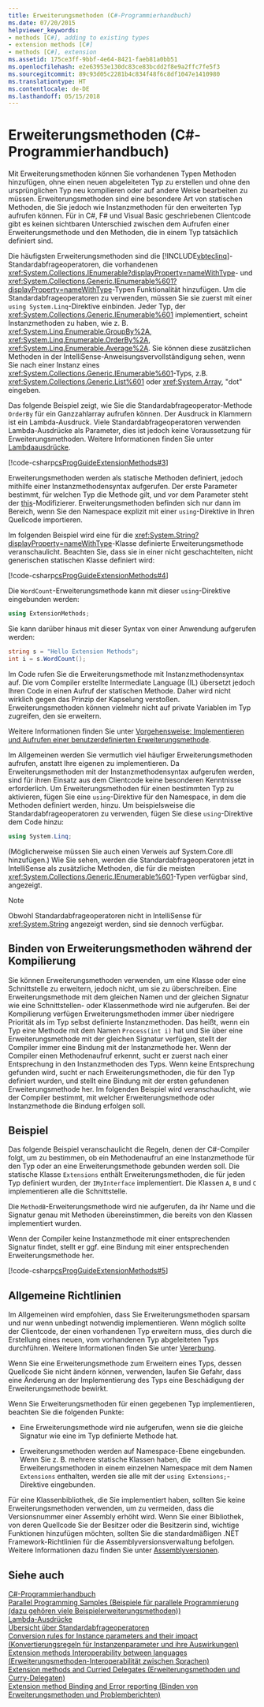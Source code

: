 ```yaml
---
title: Erweiterungsmethoden (C#-Programmierhandbuch)
ms.date: 07/20/2015
helpviewer_keywords:
- methods [C#], adding to existing types
- extension methods [C#]
- methods [C#], extension
ms.assetid: 175ce3ff-9bbf-4e64-8421-faeb81a0bb51
ms.openlocfilehash: e2e63953e130dc83ce83bcdd2f8e9a2ffc7fe5f3
ms.sourcegitcommit: 89c93d05c2281b4c834f48f6c8df1047e1410980
ms.translationtype: HT
ms.contentlocale: de-DE
ms.lasthandoff: 05/15/2018
---
```

# <a name="extension-methods-c-programming-guide"></a>Erweiterungsmethoden (C#-Programmierhandbuch)
Mit Erweiterungsmethoden können Sie vorhandenen Typen Methoden hinzufügen, ohne einen neuen abgeleiteten Typ zu erstellen und ohne den ursprünglichen Typ neu kompilieren oder auf andere Weise bearbeiten zu müssen. Erweiterungsmethoden sind eine besondere Art von statischen Methoden, die Sie jedoch wie Instanzmethoden für den erweiterten Typ aufrufen können. Für in C#, F# und Visual Basic geschriebenen Clientcode gibt es keinen sichtbaren Unterschied zwischen dem Aufrufen einer Erweiterungsmethode und den Methoden, die in einem Typ tatsächlich definiert sind.  
  
 Die häufigsten Erweiterungsmethoden sind die [!INCLUDE[vbteclinq](~/includes/vbteclinq-md.md)]-Standardabfrageoperatoren, die vorhandenen <xref:System.Collections.IEnumerable?displayProperty=nameWithType>- und <xref:System.Collections.Generic.IEnumerable%601?displayProperty=nameWithType>-Typen Funktionalität hinzufügen. Um die Standardabfrageoperatoren zu verwenden, müssen Sie sie zuerst mit einer `using System.Linq`-Direktive einbinden. Jeder Typ, der <xref:System.Collections.Generic.IEnumerable%601> implementiert, scheint Instanzmethoden zu haben, wie z. B. <xref:System.Linq.Enumerable.GroupBy%2A>, <xref:System.Linq.Enumerable.OrderBy%2A>, <xref:System.Linq.Enumerable.Average%2A>. Sie können diese zusätzlichen Methoden in der IntelliSense-Anweisungsvervollständigung sehen, wenn Sie nach einer Instanz eines <xref:System.Collections.Generic.IEnumerable%601>-Typs, z.B. <xref:System.Collections.Generic.List%601> oder <xref:System.Array>, "dot" eingeben.  
  
 Das folgende Beispiel zeigt, wie Sie die Standardabfrageoperator-Methode `OrderBy` für ein Ganzzahlarray aufrufen können. Der Ausdruck in Klammern ist ein Lambda-Ausdruck. Viele Standardabfrageoperatoren verwenden Lambda-Ausdrücke als Parameter, dies ist jedoch keine Voraussetzung für Erweiterungsmethoden. Weitere Informationen finden Sie unter [Lambdaausdrücke](../../../csharp/programming-guide/statements-expressions-operators/lambda-expressions.md).  
  
 [!code-csharp[csProgGuideExtensionMethods#3](../../../csharp/programming-guide/classes-and-structs/codesnippet/CSharp/extension-methods_1.cs)]  
  
 Erweiterungsmethoden werden als statische Methoden definiert, jedoch mithilfe einer Instanzmethodensyntax aufgerufen. Der erste Parameter bestimmt, für welchen Typ die Methode gilt, und vor dem Parameter steht der [this](../../../csharp/language-reference/keywords/this.md)-Modifizierer. Erweiterungsmethoden befinden sich nur dann im Bereich, wenn Sie den Namespace explizit mit einer `using`-Direktive in Ihren Quellcode importieren.  
  
 Im folgenden Beispiel wird eine für die <xref:System.String?displayProperty=nameWithType>-Klasse definierte Erweiterungsmethode veranschaulicht. Beachten Sie, dass sie in einer nicht geschachtelten, nicht generischen statischen Klasse definiert wird:  
  
 [!code-csharp[csProgGuideExtensionMethods#4](../../../csharp/programming-guide/classes-and-structs/codesnippet/CSharp/extension-methods_2.cs)]  
  
 Die `WordCount`-Erweiterungsmethode kann mit dieser `using`-Direktive eingebunden werden:  
  
```csharp  
using ExtensionMethods;  
```  
  
 Sie kann darüber hinaus mit dieser Syntax von einer Anwendung aufgerufen werden:  
  
```csharp  
string s = "Hello Extension Methods";  
int i = s.WordCount();  
```  
  
 Im Code rufen Sie die Erweiterungsmethode mit Instanzmethodensyntax auf. Die vom Compiler erstellte Intermediate Language (IL) übersetzt jedoch Ihren Code in einen Aufruf der statischen Methode. Daher wird nicht wirklich gegen das Prinzip der Kapselung verstoßen. Erweiterungsmethoden können vielmehr nicht auf private Variablen im Typ zugreifen, den sie erweitern.  
  
 Weitere Informationen finden Sie unter [Vorgehensweise: Implementieren und Aufrufen einer benutzerdefinierten Erweiterungsmethode](../../../csharp/programming-guide/classes-and-structs/how-to-implement-and-call-a-custom-extension-method.md).  
  
 Im Allgemeinen werden Sie vermutlich viel häufiger Erweiterungsmethoden aufrufen, anstatt Ihre eigenen zu implementieren. Da Erweiterungsmethoden mit der Instanzmethodensyntax aufgerufen werden, sind für ihren Einsatz aus dem Clientcode keine besonderen Kenntnisse erforderlich. Um Erweiterungsmethoden für einen bestimmten Typ zu aktivieren, fügen Sie eine `using`-Direktive für den Namespace, in dem die Methoden definiert werden, hinzu. Um beispielsweise die Standardabfrageoperatoren zu verwenden, fügen Sie diese `using`-Direktive dem Code hinzu:  
  
```csharp  
using System.Linq;  
```  
  
 (Möglicherweise müssen Sie auch einen Verweis auf System.Core.dll hinzufügen.) Wie Sie sehen, werden die Standardabfrageoperatoren jetzt in IntelliSense als zusätzliche Methoden, die für die meisten <xref:System.Collections.Generic.IEnumerable%601>-Typen verfügbar sind, angezeigt.  
  
> [!NOTE]
>  Obwohl Standardabfrageoperatoren nicht in IntelliSense für <xref:System.String> angezeigt werden, sind sie dennoch verfügbar.  
  
## <a name="binding-extension-methods-at-compile-time"></a>Binden von Erweiterungsmethoden während der Kompilierung  
 Sie können Erweiterungsmethoden verwenden, um eine Klasse oder eine Schnittstelle zu erweitern, jedoch nicht, um sie zu überschreiben. Eine Erweiterungsmethode mit dem gleichen Namen und der gleichen Signatur wie eine Schnittstellen- oder Klassenmethode wird nie aufgerufen. Bei der Kompilierung verfügen Erweiterungsmethoden immer über niedrigere Priorität als im Typ selbst definierte Instanzmethoden. Das heißt, wenn ein Typ eine Methode mit dem Namen `Process(int i)` hat und Sie über eine Erweiterungsmethode mit der gleichen Signatur verfügen, stellt der Compiler immer eine Bindung mit der Instanzmethode her. Wenn der Compiler einen Methodenaufruf erkennt, sucht er zuerst nach einer Entsprechung in den Instanzmethoden des Typs. Wenn keine Entsprechung gefunden wird, sucht er nach Erweiterungsmethoden, die für den Typ definiert wurden, und stellt eine Bindung mit der ersten gefundenen Erweiterungsmethode her. Im folgenden Beispiel wird veranschaulicht, wie der Compiler bestimmt, mit welcher Erweiterungsmethode oder Instanzmethode die Bindung erfolgen soll.  
  
## <a name="example"></a>Beispiel  
 Das folgende Beispiel veranschaulicht die Regeln, denen der C#-Compiler folgt, um zu bestimmen, ob ein Methodenaufruf an eine Instanzmethode für den Typ oder an eine Erweiterungsmethode gebunden werden soll. Die statische Klasse `Extensions` enthält Erweiterungsmethoden, die für jeden Typ definiert wurden, der `IMyInterface` implementiert. Die Klassen `A`, `B` und `C` implementieren alle die Schnittstelle.  
  
 Die `MethodB`-Erweiterungsmethode wird nie aufgerufen, da ihr Name und die Signatur genau mit Methoden übereinstimmen, die bereits von den Klassen implementiert wurden.  
  
 Wenn der Compiler keine Instanzmethode mit einer entsprechenden Signatur findet, stellt er ggf. eine Bindung mit einer entsprechenden Erweiterungsmethode her.  
  
 [!code-csharp[csProgGuideExtensionMethods#5](../../../csharp/programming-guide/classes-and-structs/codesnippet/CSharp/extension-methods_3.cs)]  
  
## <a name="general-guidelines"></a>Allgemeine Richtlinien  
 Im Allgemeinen wird empfohlen, dass Sie Erweiterungsmethoden sparsam und nur wenn unbedingt notwendig implementieren. Wenn möglich sollte der Clientcode, der einen vorhandenen Typ erweitern muss, dies durch die Erstellung eines neuen, vom vorhandenen Typ abgeleiteten Typs durchführen. Weitere Informationen finden Sie unter [Vererbung](../../../csharp/programming-guide/classes-and-structs/inheritance.md).  
  
 Wenn Sie eine Erweiterungsmethode zum Erweitern eines Typs, dessen Quellcode Sie nicht ändern können, verwenden, laufen Sie Gefahr, dass eine Änderung an der Implementierung des Typs eine Beschädigung der Erweiterungsmethode bewirkt.  
  
 Wenn Sie Erweiterungsmethoden für einen gegebenen Typ implementieren, beachten Sie die folgenden Punkte:  
  
-   Eine Erweiterungsmethode wird nie aufgerufen, wenn sie die gleiche Signatur wie eine im Typ definierte Methode hat.  
  
-   Erweiterungsmethoden werden auf Namespace-Ebene eingebunden. Wenn Sie z. B. mehrere statische Klassen haben, die Erweiterungsmethoden in einem einzelnen Namespace mit dem Namen `Extensions` enthalten, werden sie alle mit der `using Extensions;`-Direktive eingebunden.  
  
 Für eine Klassenbibliothek, die Sie implementiert haben, sollten Sie keine Erweiterungsmethoden verwenden, um zu vermeiden, dass die Versionsnummer einer Assembly erhöht wird. Wenn Sie einer Bibliothek, von deren Quellcode Sie der Besitzer oder die Besitzerin sind, wichtige Funktionen hinzufügen möchten, sollten Sie die standardmäßigen .NET Framework-Richtlinien für die Assemblyversionsverwaltung befolgen. Weitere Informationen dazu finden Sie unter [Assemblyversionen](../../../../docs/framework/app-domains/assembly-versioning.md).  
  
## <a name="see-also"></a>Siehe auch  
 [C#-Programmierhandbuch](../../../csharp/programming-guide/index.md)  
 [Parallel Programming Samples (Beispiele für parallele Programmierung (dazu gehören viele Beispielerweiterungsmethoden))](http://code.msdn.microsoft.com/Samples-for-Parallel-b4b76364)  
 [Lambda-Ausdrücke](../../../csharp/programming-guide/statements-expressions-operators/lambda-expressions.md)  
 [Übersicht über Standardabfrageoperatoren](http://msdn.microsoft.com/library/24cda21e-8af8-4632-b519-c404a839b9b2)  
 [Conversion rules for Instance parameters and their impact (Konvertierungsregeln für Instanzenparameter und ihre Auswirkungen)](https://blogs.msdn.microsoft.com/sreekarc/2007/10/11/conversion-rules-for-instance-parameters-and-their-impact)  
 [Extension methods Interoperability between languages (Erweiterungsmethoden-Interoperabilität zwischen Sprachen)](https://blogs.msdn.microsoft.com/sreekarc/2007/10/11/extension-methods-interoperability-between-languages)  
 [Extension methods and Curried Delegates (Erweiterungsmethoden und Curry-Delegaten)](https://blogs.msdn.microsoft.com/sreekarc/2007/05/01/extension-methods-and-curried-delegates)  
 [Extension method Binding and Error reporting (Binden von Erweiterungsmethoden und Problemberichten)](https://blogs.msdn.microsoft.com/sreekarc/2007/04/26/extension-method-binding-and-error-reporting)
